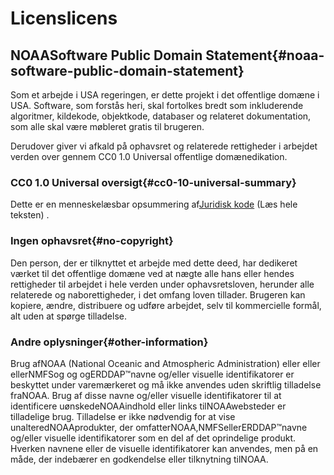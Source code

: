 # Licenslicens

## NOAASoftware Public Domain Statement{#noaa-software-public-domain-statement} 

Som et arbejde i USA regeringen, er dette projekt i det offentlige domæne i USA. Software, som forstås heri, skal fortolkes bredt som inkluderende algoritmer, kildekode, objektkode, databaser og relateret dokumentation, som alle skal være møbleret gratis til brugeren.

Derudover giver vi afkald på ophavsret og relaterede rettigheder i arbejdet verden over gennem CC0 1.0 Universal offentlige domænedikation.

### CC0 1.0 Universal oversigt{#cc0-10-universal-summary} 

Dette er en menneskelæsbar opsummering af[Juridisk kode](https://github.com/ERDDAP/erddap/blob/main/LICENSE)  (Læs hele teksten) .

### Ingen ophavsret{#no-copyright} 

Den person, der er tilknyttet et arbejde med dette deed, har dedikeret værket til det offentlige domæne ved at nægte alle hans eller hendes rettigheder til arbejdet i hele verden under ophavsretsloven, herunder alle relaterede og naborettigheder, i det omfang loven tillader. Brugeren kan kopiere, ændre, distribuere og udføre arbejdet, selv til kommercielle formål, alt uden at spørge tilladelse.

### Andre oplysninger{#other-information} 

Brug afNOAA  (National Oceanic and Atmospheric Administration) eller eller ellerNMFSog og ogERDDAP™navne og/eller visuelle identifikatorer er beskyttet under varemærkeret og må ikke anvendes uden skriftlig tilladelse fraNOAA. Brug af disse navne og/eller visuelle identifikatorer til at identificere uønskedeNOAAindhold eller links tilNOAAwebsteder er tilladelige brug. Tilladelse er ikke nødvendig for at vise unalteredNOAAprodukter, der omfatterNOAA,NMFSellerERDDAP™navne og/eller visuelle identifikatorer som en del af det oprindelige produkt. Hverken navnene eller de visuelle identifikatorer kan anvendes, men på en måde, der indebærer en godkendelse eller tilknytning tilNOAA.

